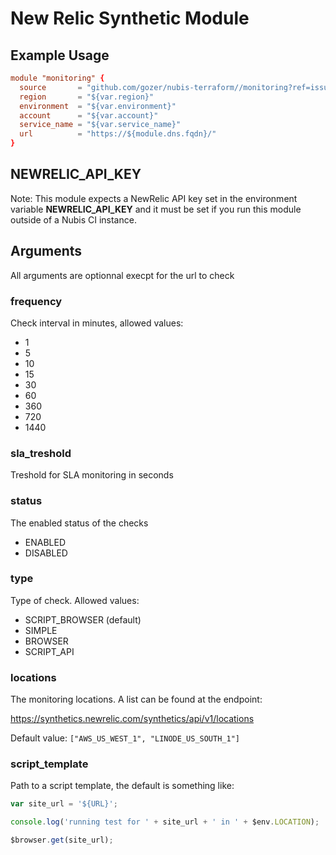 # New Relic Synthetic Module

## Example Usage

```toml
module "monitoring" {
  source       = "github.com/gozer/nubis-terraform//monitoring?ref=issue%2F151%2Fnrs"
  region       = "${var.region}"
  environment  = "${var.environment}"
  account      = "${var.account}"
  service_name = "${var.service_name}"
  url          = "https://${module.dns.fqdn}/"
}

```

## NEWRELIC_API_KEY

Note: This module expects a NewRelic API key set in the environment
variable **NEWRELIC_API_KEY** and it must be set if you run this module
outside of a Nubis CI instance.

## Arguments

All arguments are optionnal execpt for the url to check

### frequency

Check interval in minutes, allowed values:

- 1
- 5
- 10
- 15
- 30
- 60
- 360
- 720
- 1440

### sla_treshold

Treshold for SLA monitoring in seconds

### status

The enabled status of the checks

- ENABLED
- DISABLED

### type

Type of check. Allowed values:

- SCRIPT_BROWSER (default)
- SIMPLE
- BROWSER
- SCRIPT_API

### locations

The monitoring locations. A list can be found at the endpoint:

<https://synthetics.newrelic.com/synthetics/api/v1/locations>

Default value: ```["AWS_US_WEST_1", "LINODE_US_SOUTH_1"]```

### script_template

Path to a script template, the default is something like:

```javascript
var site_url = '${URL}';

console.log('running test for ' + site_url + ' in ' + $env.LOCATION);

$browser.get(site_url);

```
